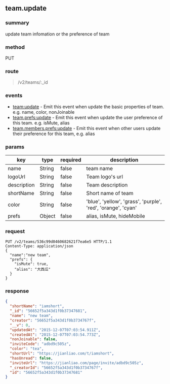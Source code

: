 ## team.update

### summary
update team infomation or the preference of team

### method
PUT

### route
> /v2/teams/:_id

### events
* [team:update](../event/team.update.html) - Emit this event when update the basic properties of team. e.g. name, color, nonJoinable
* [team.prefs:update](../event/team.prefs.update.html) - Emit this event when update the user preference of this team. e.g. isMute, alias
* [team.members.prefs:update](../event/team.members.prefs.update.html) - Emit this event when other users update their preference for this team, e.g. alias

### params
| key            | type               | required | description                                                               |
| -------------- | ------------------ | -------- | ------------------------------------------------------------------------- |
| name           | String             | false    | team name |
| logoUrl        | String             | false    | Team logo's url |
| description    | String             | false    | Team description |
| shortName      | String             | false    | Short name of team |
| color          | String             | false    | 'blue', 'yellow', 'grass', 'purple', 'red', 'orange', 'cyan' |
| prefs          | Object             | false    | alias, isMute, hideMobile |

### request
```
PUT /v2/teams/536c99d0460682621f7ea6e5 HTTP/1.1
Content-Type: application/json
{
  "name":"new team",
  "prefs": {
    "isMute": true,
    "alias": "大西瓜"
  }
}
```

### response
```json
{
  "shortName": "iamshort",
  "_id": "56652f5a343d1f0b37347681",
  "name": "new team",
  "creator": "56652f5a343d1f0b3734767f",
  "__v": 0,
  "updatedAt": "2015-12-07T07:03:54.911Z",
  "createdAt": "2015-12-07T07:03:54.773Z",
  "nonJoinable": false,
  "inviteCode": "adbd9c505z",
  "color": "tea",
  "shortUrl": "https://jianliao.com/t/iamshort",
  "hasUnread": false,
  "inviteUrl": "https://jianliao.com/page/invite/adbd9c505z",
  "_creatorId": "56652f5a343d1f0b3734767f",
  "id": "56652f5a343d1f0b37347681"
}
```
